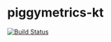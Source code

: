 # piggymetrics-kt

[![Build Status](https://travis-ci.com/thanus/piggymetrics-kt.svg?token=5R6CsySAEpyz7oA4xZVc&branch=master)](https://travis-ci.com/thanus/piggymetrics-kt)
